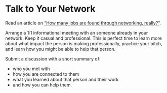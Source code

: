 # Talk to Your Network

Read an article on [“How many jobs are found through networking, really?”][1].

Arrange a 1:1 informational meeting with an someone already in your network. Keep it casual and professional. This is perfect time to learn more about what impact the person is making professionally, practice your pitch, and learn how you might be able to help that person. 

Submit a discussion with a short summary of:
 - who you met with
 - how you are connected to them
 - what you learned about that person and their work
 - and how you can help them.

[1]: https://www.payscale.com/career-news/2017/04/many-jobs-found-networking
